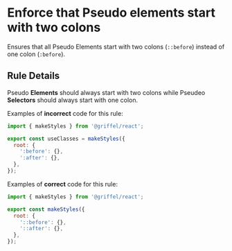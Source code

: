 # Enforce that Pseudo elements start with two colons

Ensures that all Pseudo Elements start with two colons (`::before`) instead of one colon (`:before`).

## Rule Details

Pseudo **Elements** should always start with two colons while Pseudeo **Selectors** should always start with one colon.

Examples of **incorrect** code for this rule:

```js
import { makeStyles } from '@griffel/react';

export const useClasses = makeStyles({
  root: {
    ':before': {},
    ':after': {},
  },
});
```

Examples of **correct** code for this rule:

```js
import { makeStyles } from '@griffel/react';

export const makeStyles({
  root: {
    '::before': {},
    '::after': {},
  },
});
```
